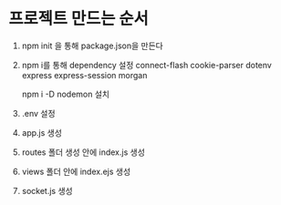 # 프로젝트 만드는 순서
1. npm init 을 통해 package.json을 만든다
2. npm i를 통해 dependency 설정
	connect-flash
	cookie-parser
	dotenv
	express
	express-session
	morgan

	npm i -D nodemon 설치

3. .env 설정
4. app.js 생성
5. routes 폴더 생성 안에 index.js 생성
6. views 폴더 안에 index.ejs 생성
7. socket.js 생성